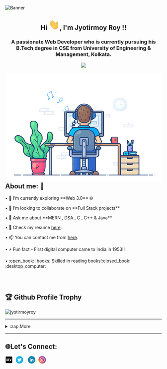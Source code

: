 ![Banner](https://user-images.githubusercontent.com/78967360/158324969-32ed223d-7156-48b7-b04c-5382bb5496d3.png)

<h2  align="center">Hi <img src="https://github.com/ItsRoy69/ItsRoy69/blob/main/Hi.gif" width="35px">, I'm Jyotirmoy Roy !!</h2>
<h3  align="center">A passionate Web Developer who is currently pursuing his B.Tech degree in CSE from University of Engineering & Management, Kolkata.</h3>
<p align="center"><img src="https://readme-typing-svg.herokuapp.com/?font=Mitr&color=FAFF00&size=20&center=true&vCenter=true&lines=Hi%2C+Nice+to+meet+you+!!;I+am+learning+to+code+...;Interested+in+𝐅𝐮𝐥𝐥-𝐒𝐭𝐚𝐜𝐤+Development+...;Be+Consistent.+Have+a+good+day+!!"></p>

<img align="right" src="https://github.com/ItsRoy69/ItsRoy69/blob/main/developer.gif" alt="Hola Coders" width="500" height="350"/> 

<h2 align="left"> About me: 🤔</h2>
• 🌱 I’m currently exploring **Web 3.0** 🌐</p>
• 👯 I’m looking to collaborate on **Full Stack projects** </p>
• 💬 Ask me about **MERN , DSA , C , C++ & Java** </p>
• 📄 Check my resume <a href="https://linktr.ee/roy69">here</a>.  </p>
• 📫 You can contact me from <a href="https://mail.google.com/mail/?view=cm&fs=1&tf=1&to=jyotirmoyroy649@gmail.com">here</a>.</p>
• ⚡ Fun fact - First digital computer came to India in 1953!!</p>
• :open_book: :books: Skilled in reading books!:closed_book: :desktop_computer:</p>

<br>
<br>

<h2 align="left"> 🏆 Github Profile Trophy</h2>
<p align="left"><img src="https://github-profile-trophy.vercel.app/?username=ItsRoy69&theme=juicyfresh" alt="jyotirmoyroy" /></a> </p>

<hr>



<details>   <summary>:zap:More</summary>

<h2 align="left">  🛠️ Languages and Tools 🛠️</h2>
<br>

<p align="left"> 👨‍💻 Programming languages </p>

<p align="left"> 
      <img alt="C" src="https://img.shields.io/badge/C%20-%232370ED.svg?logo=c&logoColor=white"></a>
      <img alt="C++" src="https://img.shields.io/badge/C++%20-%2300599C.svg?logo=c%2B%2B&logoColor=white"></a>
      <img alt="CSS" src="https://img.shields.io/badge/CSS%20-%231572B6.svg?logo=css3&logoColor=white"></a>
      <img alt="HTML" src="https://img.shields.io/badge/HTML%20-%23E34F26.svg?logo=html5&logoColor=white"></a>
      <img alt="Java" src="https://img.shields.io/badge/Java-%23007396.svg?logo=java&logoColor=white"></a>
      <img alt="JavaScript" src="https://img.shields.io/badge/JavaScript%20-%23F7DF1E.svg?logo=javascript&logoColor=black"></a>
      <img alt="Markdown" src="https://img.shields.io/badge/Markdown-%23000000.svg?logo=markdown&logoColor=white"></a>
      <img alt="Json" src="https://img.shields.io/badge/Json%20-%232370ED.svg?logo=Json&logoColor=grey"></a>
      <img alt="PHP" src="https://img.shields.io/badge/PHP-%23777BB4.svg?logo=php&logoColor=white"></a>
      <img alt="Python" src="https://img.shields.io/badge/Python%20-%2314354C.svg?logo=python&logoColor=white"></a>
      <img alt="Dart" src="https://img.shields.io/badge/Dart%20-%23FF0000.svg?logo=Dart&logoColor=white"></a>
      <img alt="Kotlin" src="https://img.shields.io/badge/Kotlin%20-%232370ED.svg?logo=Kotlin&logoColor=red"></a>
      <img alt="Java" src="https://img.shields.io/badge/EJS-%23007396.svg?logo=EJS&logoColor=white"></a>
      <img alt="EJS" src="https://img.shields.io/badge/Latex%20-red.svg?logo=latex&logoColor=white"></a>
      <img alt="GraphQL" src="https://img.shields.io/badge/GraphQL%20-%23E34F26.svg?logo=GraphQL&logoColor=white"></a>
      
  </p>
  
  <p align="left"> 🧰 Frameworks and libraries </p>
  <p align="left"> 
      <img alt="Express.js" src="https://img.shields.io/badge/Express.js%20-%23404d59.svg?logo=express&logoColor=white"></a>
      <img alt="Flutter" src="https://img.shields.io/badge/Flutter%20-%2302569B.svg?logo=flutter&logoColor=white"></a>
      <img alt="GitHub Actions" src="https://img.shields.io/badge/GitHub%20Actions%20-%232671E5.svg?logo=github%20actions&logoColor=white"></a>
      <img alt="Material Design" src="https://img.shields.io/badge/Material%20Design%20-%230081CB.svg?logo=material-design&logoColor=white"></a>
      <img alt="React" src="https://img.shields.io/badge/React%20-%2320232a.svg?logo=react&logoColor=%2361DAFB"></a>
      <img alt="Wordpress" src="https://img.shields.io/badge/Wordpress-21759B?logo=wordpress&logoColor=white"></a>
      <img alt="Angular.js" src="https://img.shields.io/badge/Angular.js%20-%23430098?logo=angularjs&logoColor=red"></a>
      <img alt="Bootstrap" src="https://img.shields.io/badge/Bootstrap%20-%2302569B.svg?logo=bootstrap&logoColor=white"></a>
      <img alt="Redux" src="https://img.shields.io/badge/Redux-%2300f.svg?logo=redux&logoColor=white"></a>
      <img alt="Material UI" src="https://img.shields.io/badge/Material UI%20-%232370ED.svg?logo=MaterialUI&logoColor=red"></a>
      <img alt="Numpy" src="https://img.shields.io/badge/Numpy%20-%23366488.svg?logo=numpy&logoColor=white"></a>
      <img alt="Mongoose" src="https://img.shields.io/badge/-Mongoose-FE7A16?logo=mongoose&logoColor=white"></a>
      <img alt="NextJs" src="https://img.shields.io/badge/Next.js%20-%23FF0000.svg?logo=Next.js&logoColor=white"></a>
  </p>
  
  <p align="left"> 🗄️ Databases and cloud hosting </p>
  <p align="left">
      <img alt="GitHub Pages" src="https://img.shields.io/badge/GitHub%20Pages-%23327FC7.svg?logo=github&logoColor=white"></a>
      <img alt="Heroku" src="https://img.shields.io/badge/Heroku%20-%23430098.svg?logo=heroku&logoColor=white"></a>
      <img alt="MongoDB" src ="https://img.shields.io/badge/MongoDB-%234ea94b.svg?logo=mongodb&logoColor=white"></a>
      <img alt="MySQL" src="https://img.shields.io/badge/MySQL-%2300f.svg?logo=mysql&logoColor=white"></a>
      <img alt="Vercel" src="https://img.shields.io/badge/Vercel%20-%23000000.svg?logo=vercel&logoColor=white"></a>
      <img alt="Netlify" src="https://img.shields.io/badge/Netlify%20-%23430098.svg?logo=netlify&logoColor=white"></a>
      <img alt="Notion" src="https://img.shields.io/badge/Notion%20-%23010101.svg?logo=notion&logoColor=white"></a>
      <img alt="PostgreSQL" src ="https://img.shields.io/badge/PostgreSQL-%23316192.svg?logo=postgresql&logoColor=white"></a>
      <img alt="Repl.it" src="https://img.shields.io/badge/Repl.it%20-%230D101E.svg?logo=Replit&logoColor=white"></a>
      <img alt="SQLite" src ="https://img.shields.io/badge/SQLite-%2307405e.svg?logo=sqlite&logoColor=white"></a>
      <img alt="NoSQL" src="https://img.shields.io/badge/NoSQL-%2300f.svg?logo=nosql&logoColor=white"></a>
      <img alt="Firebase" src="https://img.shields.io/badge/Firebase%20-%23430098.svg?logo=firebase&logoColor=white"></a>
      <img alt="Docker" src ="https://img.shields.io/badge/Docker%20-%23FF0000.svg?logo=docker&logoColor=white"></a>
      <img alt="Azure" src="https://img.shields.io/badge/Azure%20-%23430098.svg?logo=microsoftazure&logoColor=white"></a>
      <img alt="Amazon" src="https://img.shields.io/badge/AWS-%2300f.svg?logo=amazon&logoColor=white"></a>
    
  </p>
  
  
  <p align="left"> 💻 Software and tools </p>

   <p align="left">
     <img alt="Matlab" src="https://img.shields.io/badge/-Matlab-FE7A16?logo=matlab&logoColor=white"></a>     
     <img alt="NodeJS" src="https://img.shields.io/badge/Node.js%20-%2343853D.svg?logo=node.js&logoColor=white"></a>
     <img alt="Adobe" src="https://img.shields.io/badge/Adobe%20-%23FF0000.svg?logo=adobe&logoColor=white"></a>
     <img alt="Android Studio" src="https://img.shields.io/badge/Android%20Studio-008678.svg?logo=android-studio&logoColor=white"></a>
     <img alt="Android" src="https://img.shields.io/badge/Android-3DDC84?logo=android&logoColor=white"></a>
     <img alt="Brave" src="https://img.shields.io/badge/-Brave-FB542B?logo=brave&logoColor=white"></a>
     <img alt="Codepen" src="https://img.shields.io/badge/Codepen-000000.svg?logo=codepen&logoColor=white"></a>
     <img alt="Git" src="https://img.shields.io/badge/Git%20-%23F05033.svg?logo=git&logoColor=white"></a>
     <img alt="Jupyter" src="https://img.shields.io/badge/Jupyter%20-%23F37626.svg?logo=Jupyter&logoColor=white"></a>
     <img alt="OBS Studio" src="https://img.shields.io/badge/-OBS%20Studio-302E31?logo=obs-studio&logoColor=white"></a>
     <img alt="Postman" src="https://img.shields.io/badge/Postman-FF6C37?logo=postman&logoColor=white"></a>
     <img alt="Stack Overflow" src="https://img.shields.io/badge/-Stack%20Overflow-FE7A16?logo=stack-overflow&logoColor=white"></a>
     <img alt="Visual Studio Code" src="https://img.shields.io/badge/Visual%20Studio%20Code-0078d7.svg?logo=visual-studio-code&logoColor=white"></a>
     <img alt="Hyper" src="https://img.shields.io/badge/-Hyper-302E31?logo=hyper&logoColor=white"></a>
     <img alt="Canva" src="https://img.shields.io/badge/Canva-yellow?logo=canva&logoColor=blue"></a>
     <img alt="Figma" src="https://img.shields.io/badge/-Figma-blue?logo=brave&logoColor=white"></a>
     <img alt="Dev-c++" src="https://img.shields.io/badge/Dev c++%20-%23F05033.svg?logo=devc++&logoColor=white"></a>
     <img alt="Atom" src="https://img.shields.io/badge/Atom%20-%23008678.svg?logo=atom&logoColor=white"></a>
     <img alt="Bootstrap Studio" src="https://img.shields.io/badge/-Bootstrap Studio%20-%23430098.svg?logo=bootstrap-studio&logoColor=white"></a>
     <img alt="Pycharm" src="https://img.shields.io/badge/Pycharm%20-%23green.svg?logo=Pycharm&logoColor=white"></a>
     <img alt="Blender" src="https://img.shields.io/badge/Blender-3DDC84?logo=Blender&logoColor=orange"></a>
     <img alt="Robo 3T" src="https://img.shields.io/badge/-Robo 3T-%2300f?logo=robo3t&logoColor=white"></a>     
     <img alt="Ant Design" src="https://img.shields.io/badge/-Ant Design-FB542B?logo=ant-design&logoColor=white"></a>     
     <img alt="GoogleCloud" src="https://img.shields.io/badge/Google Cloud-yellow?logo=googlecloud&logoColor=blue"></a>
       
 </p>
  
 
 <br>
 <br>
 <hr>
 
 <h2 align="left"> 💻 My Github stats 💻 </h2> 
 
 <p align="center"> 
   <a href="https://github.com/ItsRoy69"><img src="https://img.shields.io/github/followers/ItsRoy69?label=follow&style=social"/> </a>
 </p>
 
 <p align="center"> 
   <img src="https://komarev.com/ghpvc/?username=ItsRoy69&label=Profile%20views&color=0e75b6&style=flat" alt="jyotirmoyroy" /> 
 </p>
 
 <p align="center">
      <img height="140" width="140" src="https://user-images.githubusercontent.com/78967360/158388511-9b4590dc-96f5-402a-9b6b-b51add4efc70.png">
      <img align="center" src="https://github-readme-streak-stats.herokuapp.com/?user=ItsRoy69&theme=black-ice&hide_border=true&stroke=0000&background=060A0CD0"/>
      <img height="140" width="140" src="https://user-images.githubusercontent.com/78967360/158388859-2bac10f7-efd5-45d7-93bb-777271b5426f.png">
</p>
 
<img align="left" src="https://github-readme-stats.vercel.app/api/top-langs/?username=ItsRoy69&langs_count=8&count_private=true&layout=compact&theme=react&hide_border=true&bg_color=0D1117" />

<img align="right" src="https://github-readme-stats.vercel.app/api?username=ItsRoy69&show_icons=true&count_private=true&theme=react&hide_border=true&bg_color=0D1117" width="450px"/>

 
 
 <p align="center"><img align="center" src="https://activity-graph.herokuapp.com/graph?username=ItsRoy69&bg_color=0D1117&color=5BCDEC&line=5BCDEC&point=FFFFFF&hide_border=true" alt="jyotirmoyroy" /></p>
 
  <hr>
 
 <h2 align="left">🚀 Work Experience :computer_mouse: :desktop_computer: </h2> 

<table>
  <thead align="center">
    <tr border: none;>
      <td><b> 💼 Designation </b></td> 
      <td><b> 🏢Organization </b></td> 
      <td><b> ⏰Timeline  </b></td> 
      </tr>
  </thead>
  <tbody>
    <tr>
      <td> <b>Backend Developer Intern</b> </td>
      <td><a href="https://cgiconnects.ml/"/><b>CGI</b></a></td>
      <td> <b>Jan 2022 - May 2022 </b> </td>
   </tr>   
   <tr>
      <td> <b> Fullstack Developer Intern </b> </td>
      <td><a href="https://www.thesparksfoundationsingapore.org"/><b>Sparks Foundation</b></a></td>
      <td> <b> Jan 2022 - Mar 2022  </b> </td>
   </tr>
   <tr>
      <td> <b> FRT Intern </b> </td>
      <td><a href="https://www.microsoft.com/en-in/"/><b>Microsoft</b></a></td>
      <td> <b> Feb 2022 - Apr 2022  </b> </td>
   </tr>
   <tr>
      <td> <b> Fullstack Developer </b> </td>
      <td><a href="https://www.com/"/><b>ACM-UEM</b></a></td>
      <td> <b> Nov 2021 - Present  </b> </td>
   </tr>
   <tr>
      <td> <b> Open source mentor </b> </td>
      <td><a href="https://diversion.tech/"/><b>Diversion</b></a></td>
      <td> <b> Jan 2022 - Apr 2022  </b> </td>
   </tr>
<tr>
      <td> <b> Open source mentor </b> </td>
      <td><a href="https://gssoc.girlscript.tech/"/><b>GirlScript Foundation</b></a></td>
      <td> <b> Feb 2022 - May 2022  </b> </td>
   </tr>
   </tbody>	 
</table>

 <hr>
 
<h2 align="left">Achievements 🏆🏅🎉</h2> 
  <li><a href="https://devfolio.co/submissions/datasaver-bc7d" /> 3rd Prize In Hackathon (SNU,2021)</a></li>  
  <li><a href="https://devfolio.co/submissions/vestteh-ce67" /> Top 6th Prize In Hackathon (Vividhata: A Blend of Ideas,2021)</a></li>
  <li><a href="https://twitter.com/commudle/status/1458088707882459141" />Winner of Share Your Build contest by Commudle,2021</a></li>
  <li><a href="https://dev.to/itsroy69/since-i-want-something-to-post--3ojn" />Digital Ocean HacktoberFest Qualified (2021)</a></li>
  <li><a href="https://twitter.com/itsmeroy69/status/1491758345564274689" /> Won Silver Medal for scoring > 80% in ICSE from Kolkata Port.</a></li>
     
  </details>

 <hr>

<h2 align="left"> 🌐Let's Connect: </h2>
<p align="center">
<a href="https://dev.to/itsroy69"><img style="padding-right:10px" align="left" alt="db's DEV" width="24px" src="iconfinder_dev_1632517.png" /></a>
<a href="https://twitter.com/itsmeroy69"><img style="padding-right:10px" align="left" alt="db's Twitter" width="24px" src="iconfinder_twitter_circle_294709.png" /></a>
<a href="https://www.linkedin.com/in/jyotirmoyroy69/"><img style="padding-right:10px; padding-left:5px" align="left" alt="db's LinkedIn" width="24px" src="iconfinder_linkedin_circle_294706.png" align="center" /></a>
<a href="https://www.instagram.com/itsmeroy69/"><img style="padding-right:10px;" align="left" alt="db's Instagram" width="24px" src="iconfinder_instagram_1632517.png" /></a>
</p>

